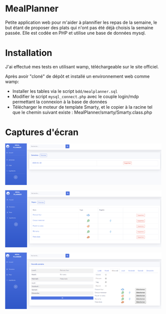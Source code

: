 # MealPlanner

Petite application web pour m'aider à plannifier les repas de la semaine, le but étant de proposer des plats qui n'ont pas été déjà choisis la semaine passée.
Elle est codée en PHP et utilise une base de données mysql.

# Installation

J'ai effectué mes tests en utilisant wamp, téléchargeable sur le site officiel.

Après avoir "cloné" de dépôt et installé un environnement web comme wamp:
 - Installer les tables via le script `bdd/mealplanner.sql`
 - Modifier le script `mysql_connect.php` avec le couple login/mdp permettant la connexion à la base de données
 - Télécharger le moteur de template Smarty, et le copier à la racine tel que le chemin suivant existe : MealPlanner/smarty/Smarty.class.php

# Captures d'écran

![](img/screenshots/weeks.bmp)

![](img/screenshots/meals.bmp)

![](img/screenshots/addWeek.bmp)
